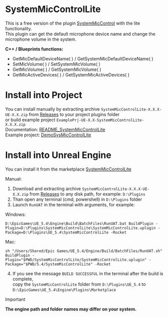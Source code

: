 # SystemMicControlLite
This is a free version of the plugin [SystemMicControl](https://www.fab.com/listings/5262e4aa-d47e-4deb-b0c4-fd8e0e583ba8) with the lite functionality.  
This plugin can get the default microphone device name and change the microphone volume in the system. 

**C++ / Blueprints functions:**
- GetMicDefaultDeviceName( ) / GetSystemMicDefaultDeviceName( )
- SetMicVolume( ) / SetSystemMicVolume( )
- GetMicVolume( ) / GetSystemMicVolume( )
- GetMicActiveDevices( ) / GetSystemMicActiveDevices( )

# Install into Project
You can install manually by extracting archive `SystemMicControlLite-X.X.X-UE-X.X.zip` from 
[Releases](https://github.com/mrbindraw/SystemMicControlLite/releases) to your project plugins folder  
or build example project `ExamplePrj-UE-X.X-SystemMicControlLite-X.X.X.zip`  
Documentation: [README_SystemMicControlLite](https://docs.google.com/document/d/1dUhtFlGrWnYbmSCeOkPvmICLy6Yz3ZRfQhf0t2UDO80/edit?usp=drive_link)  
Example project: [DemoSysMicControlLite](https://drive.google.com/drive/folders/1Ww4Nbb8jy67cO08OQvnSCoec_BDWIiKp?usp=sharing)

# Install into Unreal Engine  
You can install it from the marketplace [SystemMicControlLite](https://www.fab.com/listings/2c75dba0-d0ea-4062-946f-1901c4fe76f2)

Manual:   
1. Download and extracting archive `SystemMicControlLite-X.X.X-UE-X.X.zip` from [Releases](https://github.com/mrbindraw/SystemMicControlLite/releases) to any disk path, for example: `D:\Plugins`  
2. Than open any terminal (cmd, powershell) in `D:\Plugins` folder  
3. Launch `RunUAT` in the terminal with arguments, for example:

Windows:
```  
D:\EpicGames\UE_5.4\Engine\Build\BatchFiles\RunUAT.bat BuildPlugin -Plugin=D:\Plugins\SystemMicControlLite\SystemMicControlLite.uplugin -Package=D:\Plugins\UE_5.4\SystemMicControlLite -Rocket
```
Mac:
```
sh "/Users/Shared/Epic Games/UE_5.4/Engine/Build/BatchFiles/RunUAT.sh" BuildPlugin -Plugin="$PWD/SystemMicControlLite/SystemMicControlLite.uplugin" -Package="$PWD/5.4/SystemMicControlLite" -Rocket
```
4. If you see the message `BUILD SUCCESSFUL` in the terminal after the build is complete,  
copy the `SystemMicControlLite` folder from `D:\Plugins\UE_5.4` to `D:\EpicGames\UE_5.4\Engine\Plugins\Marketplace`  
> [!IMPORTANT]
> **The engine path and folder names may differ on your system.**
